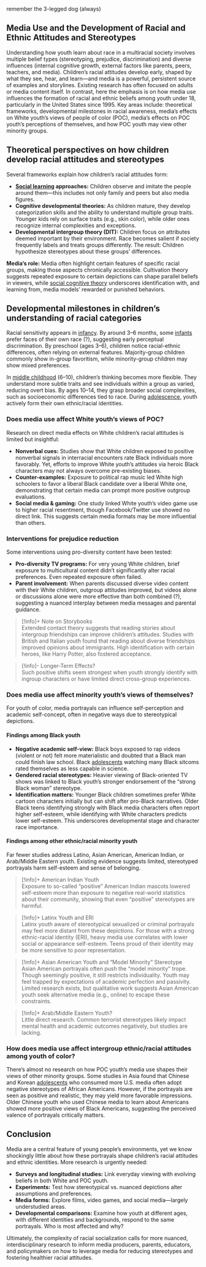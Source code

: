
remember the 3-legged dog (always)
## Media Use and the Development of Racial and Ethnic Attitudes and Stereotypes

Understanding how youth learn about race in a multiracial society involves multiple belief types (stereotyping, prejudice, discrimination) and diverse influences (internal cognitive growth, external factors like parents, peers, teachers, and media). Children’s racial attitudes develop early, shaped by what they see, hear, and learn—and media is a powerful, persistent source of examples and storylines. Existing research has often focused on adults or media content itself. In contrast, here the emphasis is on how media use influences the formation of racial and ethnic beliefs among youth under 18, particularly in the United States since 1995. Key areas include: theoretical frameworks, developmental milestones in racial awareness, media’s effects on White youth’s views of people of color (POC), media’s effects on POC youth’s perceptions of themselves, and how POC youth may view other minority groups.

## Theoretical perspectives on how children develop racial attitudes and stereotypes
Several frameworks explain how children’s racial attitudes form:

- **[Social learning](Definitions/theories/Social%20cognitive%20(learning)%20theory%20(Bandura).md) approaches:** Children observe and imitate the people around them—this includes not only family and peers but also media figures.  
- **Cognitive developmental theories:** As children mature, they develop categorization skills and the ability to understand multiple group traits. Younger kids rely on surface traits (e.g., skin color), while older ones recognize internal complexities and exceptions.  
- **Developmental intergroup theory (DIT):** Children focus on attributes deemed important by their environment. Race becomes salient if society frequently labels and treats groups differently. The result: Children hypothesize stereotypes about these groups’ differences.

**Media’s role:** Media often highlight certain features of specific racial groups, making those aspects chronically accessible. Cultivation theory suggests repeated exposure to certain depictions can shape parallel beliefs in viewers, while [social cognitive theory](Definitions/theories/Social%20cognitive%20(learning)%20theory%20(Bandura).md) underscores identification with, and learning from, media models’ rewarded or punished behaviors.

## Developmental milestones in children’s understanding of racial categories
Racial sensitivity appears in [infancy](Definitions/Age%20ranges/infants.md). By around 3–6 months, some [infants](Definitions/Age%20ranges/infants.md) prefer faces of their own race (?), suggesting early perceptual discrimination. By preschool (ages 3–6), children notice racial-ethnic differences, often relying on external features. Majority-group children commonly show in-group favoritism, while minority-group children may show mixed preferences.

In [middle childhood](Definitions/Age%20ranges/middle%20childhood.md) (6–10), children’s thinking becomes more flexible. They understand more subtle traits and see individuals within a group as varied, reducing overt bias. By ages 10–14, they grasp broader social complexities, such as socioeconomic differences tied to race. During [adolescence](Definitions/Age%20ranges/Adolescence.md), youth actively form their own ethnic/racial identities.

### Does media use affect White youth’s views of POC?
Research on direct media effects on White children’s racial attitudes is limited but insightful:

- **Nonverbal cues:** Studies show that White children exposed to positive nonverbal signals in interracial encounters rate Black individuals more favorably. Yet, efforts to improve White youth’s attitudes via heroic Black characters may not always overcome pre-existing biases.
- **Counter-examples:** Exposure to political rap music led White high schoolers to favor a liberal Black candidate over a liberal White one, demonstrating that certain media can prompt more positive outgroup evaluations.
- **Social media & gaming:** One study linked White youth’s video game use to higher racial resentment, though Facebook/Twitter use showed no direct link. This suggests certain media formats may be more influential than others.

### Interventions for prejudice reduction
Some interventions using pro-diversity content have been tested:

- **Pro-diversity TV programs:** For very young White children, brief exposure to multicultural content didn’t significantly alter racial preferences. Even repeated exposure often failed.
- **Parent involvement:** When parents discussed diverse video content with their White children, outgroup attitudes improved, but videos alone or discussions alone were more effective than both combined (?), suggesting a nuanced interplay between media messages and parental guidance.
  
> [!info]+ Note on Storybooks  
> Extended contact theory suggests that reading stories about intergroup friendships can improve children’s attitudes. Studies with British and Italian youth found that reading about diverse friendships improved opinions about immigrants. High identification with certain heroes, like Harry Potter, also fostered acceptance.  


> [!info]- Longer-Term Effects?  
> Such positive shifts seem strongest when youth strongly identify with ingroup characters or have limited direct cross-group experiences.

### Does media use affect minority youth’s views of themselves?
For youth of color, media portrayals can influence self-perception and academic self-concept, often in negative ways due to stereotypical depictions.

#### Findings among Black youth
- **Negative academic self-view:** Black boys exposed to rap videos (violent or not) felt more materialistic and doubted that a Black man could finish law school. Black [adolescents](Definitions/Age%20ranges/Adolescence.md) watching many Black sitcoms rated themselves as less capable in science.
- **Gendered racial stereotypes:** Heavier viewing of Black-oriented TV shows was linked to Black youth’s stronger endorsement of the “strong Black woman” stereotype.
- **Identification matters:** Younger Black children sometimes prefer White cartoon characters initially but can shift after pro-Black narratives. Older Black teens identifying strongly with Black media characters often report higher self-esteem, while identifying with White characters predicts lower self-esteem. This underscores developmental stage and character race importance.

#### Findings among other ethnic/racial minority youth
Far fewer studies address Latino, Asian American, American Indian, or Arab/Middle Eastern youth. Existing evidence suggests limited, stereotyped portrayals harm self-esteem and sense of belonging.

> [!info]+ American Indian Youth  
> Exposure to so-called “positive” American Indian mascots lowered self-esteem more than exposure to negative real-world statistics about their community, showing that even “positive” stereotypes are harmful.  
  
> [!info]+ Latinx Youth and ERI  
> Latinx youth aware of stereotypical sexualized or criminal portrayals may feel more distant from these depictions. For those with a strong ethnic-racial identity (ERI), heavy media use correlates with lower social or appearance self-esteem. Teens proud of their identity may be more sensitive to poor representation.  
  
> [!info]+ Asian American Youth and “Model Minority” Stereotype  
> Asian American portrayals often push the “model minority” trope. Though seemingly positive, it still restricts individuality. Youth may feel trapped by expectations of academic perfection and passivity. Limited research exists, but qualitative work suggests Asian American youth seek alternative media (e.g., online) to escape these constraints.

> [!info]+ Arab/Middle Eastern Youth?  
> Little direct research. Common terrorist stereotypes likely impact mental health and academic outcomes negatively, but studies are lacking.

### How does media use affect intergroup ethnic/racial attitudes among youth of color?
There’s almost no research on how POC youth’s media use shapes their views of other minority groups. Some studies in Asia found that Chinese and Korean [adolescents](Definitions/Age%20ranges/Adolescence.md) who consumed more U.S. media often adopt negative stereotypes of African Americans. However, if the portrayals are seen as positive and realistic, they may yield more favorable impressions. Older Chinese youth who used Chinese media to learn about Americans showed more positive views of Black Americans, suggesting the perceived valence of portrayals critically matters.

## Conclusion
Media are a central feature of young people’s environments, yet we know shockingly little about how these portrayals shape children’s racial attitudes and ethnic identities. More research is urgently needed:

- **Surveys and longitudinal studies:** Link everyday viewing with evolving beliefs in both White and POC youth.
- **Experiments:** Test how stereotypical vs. nuanced depictions alter assumptions and preferences.
- **Media forms:** Explore films, video games, and social media—largely understudied areas.
- **Developmental comparisons:** Examine how youth at different ages, with different identities and backgrounds, respond to the same portrayals. Who is most affected and why?

Ultimately, the complexity of racial socialization calls for more nuanced, interdisciplinary research to inform media producers, parents, educators, and policymakers on how to leverage media for reducing stereotypes and fostering healthier racial attitudes.